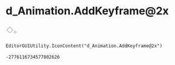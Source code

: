 # d_Animation.AddKeyframe@2x
![](/img/d_Animation.AddKeyframe@2x.png)

``` CSharp
EditorGUIUtility.IconContent("d_Animation.AddKeyframe@2x")
```
```
-2776116734577802626
```

